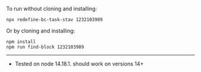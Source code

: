 To run without cloning and installing:

```
npx redefine-bc-task-stav 1232103989
```

Or by cloning and installing:

```
npm install
npm run find-block 1232103989
```

-----

* Tested on node 14.18.1. should work on versions 14+ 